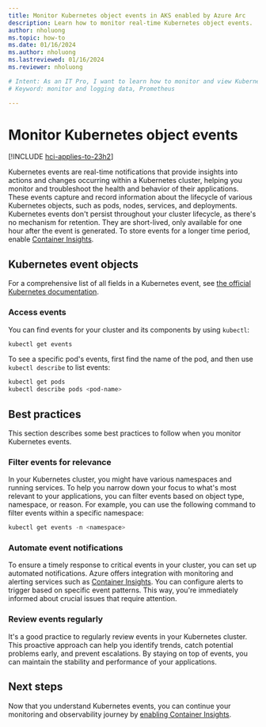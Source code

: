 ```yaml
---
title: Monitor Kubernetes object events in AKS enabled by Azure Arc
description: Learn how to monitor real-time Kubernetes object events.
author: nholuong
ms.topic: how-to
ms.date: 01/16/2024
ms.author: nholuong 
ms.lastreviewed: 01/16/2024
ms.reviewer: nholuong

# Intent: As an IT Pro, I want to learn how to monitor and view Kubernetes object events for AKS.
# Keyword: monitor and logging data, Prometheus

---
```


# Monitor Kubernetes object events

[!INCLUDE [hci-applies-to-23h2](includes/hci-applies-to-23h2.md)]

Kubernetes events are real-time notifications that provide insights into actions and changes occurring within a Kubernetes cluster, helping you monitor and troubleshoot the health and behavior of their applications. These events capture and record information about the lifecycle of various Kubernetes objects, such as pods, nodes, services, and deployments. Kubernetes events don't persist throughout your cluster lifecycle, as there's no mechanism for retention. They are short-lived, only available for one hour after the event is generated. To store events for a longer time period, enable [Container Insights](/azure/azure-monitor/containers/kubernetes-monitoring-enable).

## Kubernetes event objects

For a comprehensive list of all fields in a Kubernetes event, see [the official Kubernetes documentation](https://kubernetes.io/docs/reference/kubernetes-api/cluster-resources/event-v1/).

### Access events

You can find events for your cluster and its components by using `kubectl`:

```powershell
kubectl get events
```

To see a specific pod's events, first find the name of the pod, and then use `kubectl describe` to list events:

```powershell
kubectl get pods
kubectl describe pods <pod-name>
```

## Best practices

This section describes some best practices to follow when you monitor Kubernetes events.

### Filter events for relevance

In your Kubernetes cluster, you might have various namespaces and running services. To help you narrow down your focus to what's most relevant to your applications, you can filter events based on object type, namespace, or reason. For example, you can use the following command to filter events within a specific namespace:

```powershell
kubectl get events -n <namespace>
```

### Automate event notifications

To ensure a timely response to critical events in your cluster, you can set up automated notifications. Azure offers integration with monitoring and alerting services such as [Container Insights](/azure/azure-monitor/containers/kubernetes-monitoring-enable). You can configure alerts to trigger based on specific event patterns. This way, you're immediately informed about crucial issues that require attention.

### Review events regularly

It's a good practice to regularly review events in your Kubernetes cluster. This proactive approach can help you identify trends, catch potential problems early, and prevent escalations. By staying on top of events, you can maintain the stability and performance of your applications.

## Next steps

Now that you understand Kubernetes events, you can continue your monitoring and observability journey by [enabling Container Insights](/azure/azure-monitor/containers/kubernetes-monitoring-enable).
